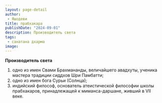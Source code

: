 ```yaml
---
layout: page-detail
author:
 - Яшодеви
title: прабхакара
publishDate: "2024-09-01"
description: Производитель света
tags:
 - санатана дхарма
image: 
---
```


__Производитель света__
1) одно из имен Свами Брахмананды, величайшего авадхуты, ученика мастера традиции сиддхов Шри Памбатти;
2) одно из имен бога Сурьи (Солнца);
3) индийский философ, основатель атеистической философии школы прабхакаров, принадлежащей к миманса-даршане, живший в VII веке.

